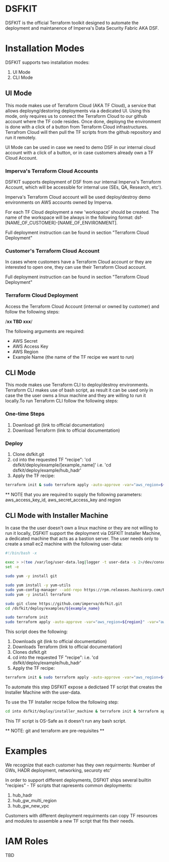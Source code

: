 # DSFKIT
DSFKIT is the official Terraform toolkit designed to automate the deployment and maintanence of Imperva's Data Security Fabric AKA DSF.

# Installation Modes
DSFKIT supports two installation modes:
1. UI Mode
2. CLI Mode

## UI Mode
This mode makes use of Terraform Cloud (AKA TF Cloud), a service that allows deployng/destoring deployments via a dedicated UI.
Using this mode, only requires us to connect the Terraform Cloud to our github account where the TF code resides.
Once done, deployng the environment is done with a click of a button from Terraform Cloud infrastructures. 
Terrafrom Cloud will then pull the TF scripts from the github repository and run it remotely.

UI Mode can be used in case we need to demo DSF in our internal cloud account with a click of a button, or in case customers already own a TF Cloud Account.

### Imperva's Terraform Cloud Accounts
DSFKIT supports deployment of DSF from our internal Imperva's Terraform Account, which will be accessible for internal use (SEs, QA, Research, etc').

Imperva's Terraform Cloud account will be used deploy/destroy demo environments on AWS accounts owned by Imperva.

For each TF Cloud deployment a new 'workspace' should be created.
The name of the workspace will be always in the following format: dsf-[NAME_OF_CUSTOMER]-[NAME_OF_ENVIRONMENT].

Full deployment instruction can be found in section "Terraform Cloud Deployment"

### Customer's Terraform Cloud Account
In cases where customers have a Terraform Cloud account or they are interested to open one, they can use their Terraform Cloud account.

Full deployment instruction can be found in section "Terraform Cloud Deployment"

### Terraform Cloud Deployment
Access the Terraform Cloud Account (internal or owned by customer) and follow the following steps:

/****xx TBD xxx****/

The following arguments are required:
- AWS Secret 
- AWS Access Key
- AWS Region
- Example Name (the name of the TF recipe we want to run)


## CLI Mode
This mode makes use Terraform CLI to deploy/destroy environments.
Terraform CLI makes use of bash script, as result it can be used only in case the the user owns a linux machine and they are willing to run it locally.To run Terraform CLI follow the following steps:

### One-time Steps
1. Download git (link to official documentation)
2. Download Terraform (link to official documentation)

### Deploy
1. Clone dsfkit.git
2. cd into the requested TF "recipe": 
'cd dsfkit/deploy/example/[example_name]'
i.e. 'cd dsfkit/deploy/example/hub_hadr'
3. Apply the TF recipe: 

```bash
terraform init & sudo terraform apply -auto-approve -var="aws_region=${region}" -var="aws_access_key_id=${access_key}" -var="aws_secret_access_key=${secret_key}"
```


** NOTE that you are required to supply the following parameters: aws_access_key_id, aws_secret_access_key and region

## CLI Mode with Installer Machine
In case the the user doesn't own a linux machine or they are not willing to run it locally, DSFKIT support the deployment via DSFKIT Installer Machine, a dedicated machine that acts as a bastion server.
The user needs only to create a small ec2 machine with the following user-data:


```bash
#!/bin/bash -x 
 
exec > >(tee /var/log/user-data.log|logger -t user-data -s 2>/dev/console) 2>&1
set -e

sudo yum -y install git

sudo yum install -y yum-utils
sudo yum-config-manager --add-repo https://rpm.releases.hashicorp.com/RHEL/hashicorp.repo
sudo yum -y install terraform

sudo git clone https://github.com/imperva/dsfkit.git
cd /dsfkit/deploy/examples/${example_name}

sudo terraform init
sudo terraform apply -auto-approve -var="aws_region=${region}" -var="aws_access_key_id=${access_key}" -var="aws_secret_access_key=${secret_key}"
```

This script does the following:
1. Downloads git (link to official documentation)
2. Downloads Terraform (link to official documentation)
3. Clones dsfkit.git
4. cd into the requested TF "recipe": i.e. 'cd dsfkit/deploy/example/hub_hadr'
5. Apply the TF recipe:

```bash
terraform init & sudo terraform apply -auto-approve -var="aws_region=${region}" -var="aws_access_key_id=${access_key}" -var="aws_secret_access_key=${secret_key}"
```

To automate this step DSFKIT expose a dedictaed TF script that creates the Installer Machine with the user-data. 

To use the TF Installer recipe follow the following step:

```bash
cd into dsfkit/deploy/installer_machine & terraform init & terraform apply
```

This TF script is OS-Safe as it doesn't run any bash script.

** NOTE: git and terraform are pre-requisites **

# Examples
We recognize that each customer has they own requirments:
Number of GWs, HADR deployment, networking, securoty etc'

In order to support different deployments, DSFKIT ships several builtin "recipies" - TF scripts that rapresents common deployments:
1. hub_hadr
2. hub_gw_multi_region
3. hub_gw_new_vpc

Customers with different deployment requirments can copy TF resources and modules to assemble a new TF script that fits their needs.



# IAM Roles
TBD